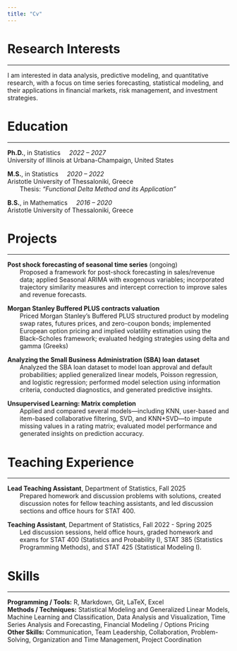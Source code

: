 ```yaml
---
title: "Cv"
---
```


# Research Interests
<hr style="margin-top:0.05em; margin-bottom:1em;">

I am interested in data analysis, predictive modeling, and quantitative research, with a focus on
time series forecasting, statistical modeling, and their applications in financial markets, risk
management, and investment strategies.

# Education
<hr style="margin-top:0.1em; margin-bottom:1em;">

**Ph.D.**, in Statistics &nbsp;&nbsp;&nbsp; *2022 – 2027*<br>
University of Illinois at Urbana-Champaign, United States

**M.S.**, in Statistics &nbsp;&nbsp;&nbsp; *2020 – 2022*<br>
Aristotle University of Thessaloniki, Greece
<span style="display:block; margin-left:2em; margin-top:0; margin-bottom:0;">
Thesis: *“Functional Delta Method and its Application”*
</span>

**B.S.**, in Mathematics &nbsp;&nbsp;&nbsp; *2016 – 2020*<br>
Aristotle University of Thessaloniki, Greece

# Projects
<hr style="margin-top:0.2em; margin-bottom:1em;">

**Post shock forecasting of seasonal time series** (ongoing)
<span style="display:block; margin-left:2em; margin-top:0; margin-bottom:0;">
Proposed a framework for post-shock forecasting in sales/revenue data; applied Seasonal ARIMA with exogenous variables; incorporated trajectory similarity measures and intercept correction to improve sales and revenue forecasts.
</span>

**Morgan Stanley Buffered PLUS contracts valuation**
<span style="display:block; margin-left:2em; margin-top:0; margin-bottom:0;">
Priced Morgan Stanley’s Buffered PLUS structured product by modeling swap rates, futures prices, and zero-coupon bonds; implemented European option pricing and implied volatility estimation using the Black–Scholes framework; evaluated hedging strategies using delta and gamma (Greeks) 
</span>
  
**Analyzing the Small Business Administration (SBA) loan dataset**
<span style="display:block; margin-left:2em; margin-top:0; margin-bottom:0;">
Analyzed the SBA loan dataset to model loan approval and default probabilities; applied generalized linear models, Poisson regression, and logistic regression; performed model selection using information criteria, conducted diagnostics, and generated predictive insights.</span>
  
**Unsupervised Learning: Matrix completion**
<span style="display:block; margin-left:2em; margin-top:0; margin-bottom:0;">
Applied and compared several models—including KNN, user-based and item-based collaborative filtering, SVD, and KNN+SVD—to impute missing values in a rating matrix; evaluated model performance and generated insights on prediction accuracy.
</span>

# Teaching Experience
---

**Lead Teaching Assistant**, Department of Statistics, Fall 2025
<span style="display:block; margin-left:2em; margin-top:0; margin-bottom:0;">
Prepared homework and discussion problems with solutions, created discussion notes for fellow teaching assistants, and led discussion sections and office hours for STAT 400.
</span>

**Teaching Assistant**, Department of Statistics, Fall 2022 - Spring 2025
<span style="display:block; margin-left:2em; margin-top:0; margin-bottom:0;">
Led discussion sessions, held office hours, graded homework and exams for STAT 400 (Statistics and Probability I), STAT 385 (Statistics Programming Methods), and STAT 425 (Statistical Modeling I).
</span>

# Skills
---

**Programming / Tools:** R, Markdown, Git, LaTeX, Excel<br>
**Methods / Techniques:** Statistical Modeling and Generalized Linear Models, Machine Learning and Classification, Data Analysis and Visualization, Time Series Analysis and Forecasting, Financial Modeling / Options Pricing<br>
**Other Skills:** Communication, Team Leadership, Collaboration, Problem-Solving, Organization and Time Management, Project Coordination
